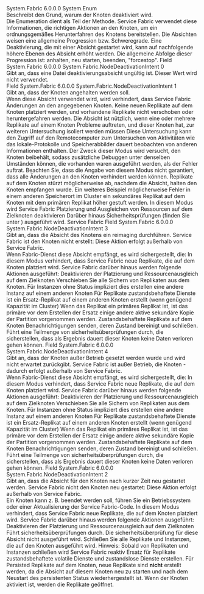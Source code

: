 <Type Name="NodeDeactivationIntent" FullName="System.Fabric.NodeDeactivationIntent">
  <TypeSignature Language="C#" Value="public enum NodeDeactivationIntent" />
  <TypeSignature Language="ILAsm" Value=".class public auto ansi sealed NodeDeactivationIntent extends System.Enum" />
  <TypeSignature Language="DocId" Value="T:System.Fabric.NodeDeactivationIntent" />
  <TypeSignature Language="VB.NET" Value="Public Enum NodeDeactivationIntent" />
  <TypeSignature Language="F#" Value="type NodeDeactivationIntent = " />
  <AssemblyInfo>
    <AssemblyName>System.Fabric</AssemblyName>
    <AssemblyVersion>6.0.0.0</AssemblyVersion>
  </AssemblyInfo>
  <Base>
    <BaseTypeName>System.Enum</BaseTypeName>
  </Base>
  <Docs>
    <summary>
      <para>Beschreibt den Grund, warum der Knoten deaktiviert wird.</para>
    </summary>
    <remarks>
      <para>
                Die <see cref="T:System.Fabric.NodeDeactivationIntent" /> Enumeration dient als Teil der <see cref="M:System.Fabric.FabricClient.ClusterManagementClient.DeactivateNodeAsync(System.String,System.Fabric.NodeDeactivationIntent)" /> Methode. </para>
      <para>
                Service Fabric verwendet diese Informationen, die richtigen Aktionen an den Knoten, um ein ordnungsgemäßes Herunterfahren des Knotens bereitstellen. Die Absichten weisen eine allgemeine Progression bzw. Schweregrade. </para>
      <para>
                Eine Deaktivierung, die mit einer Absicht gestartet wird, kann auf nachfolgende höhere Ebenen des Absicht erhöht werden. Die allgemeine Abfolge dieser Progression ist: anhalten, neu starten, beenden, "forcestop".</para>
    </remarks>
  </Docs>
  <Members>
    <Member MemberName="Invalid">
      <MemberSignature Language="C#" Value="Invalid" />
      <MemberSignature Language="ILAsm" Value=".field public static literal valuetype System.Fabric.NodeDeactivationIntent Invalid = int32(0)" />
      <MemberSignature Language="DocId" Value="F:System.Fabric.NodeDeactivationIntent.Invalid" />
      <MemberSignature Language="VB.NET" Value="Invalid" />
      <MemberSignature Language="F#" Value="Invalid = 0" Usage="System.Fabric.NodeDeactivationIntent.Invalid" />
      <MemberType>Field</MemberType>
      <AssemblyInfo>
        <AssemblyName>System.Fabric</AssemblyName>
        <AssemblyVersion>6.0.0.0</AssemblyVersion>
      </AssemblyInfo>
      <ReturnValue>
        <ReturnType>System.Fabric.NodeDeactivationIntent</ReturnType>
      </ReturnValue>
      <MemberValue>0</MemberValue>
      <Docs>
        <summary>
          <para>Gibt an, dass eine Datei deaktivierungsabsicht ungültig ist. Dieser Wert wird nicht verwendet.</para>
        </summary>
      </Docs>
    </Member>
    <Member MemberName="Pause">
      <MemberSignature Language="C#" Value="Pause" />
      <MemberSignature Language="ILAsm" Value=".field public static literal valuetype System.Fabric.NodeDeactivationIntent Pause = int32(1)" />
      <MemberSignature Language="DocId" Value="F:System.Fabric.NodeDeactivationIntent.Pause" />
      <MemberSignature Language="VB.NET" Value="Pause" />
      <MemberSignature Language="F#" Value="Pause = 1" Usage="System.Fabric.NodeDeactivationIntent.Pause" />
      <MemberType>Field</MemberType>
      <AssemblyInfo>
        <AssemblyName>System.Fabric</AssemblyName>
        <AssemblyVersion>6.0.0.0</AssemblyVersion>
      </AssemblyInfo>
      <ReturnValue>
        <ReturnType>System.Fabric.NodeDeactivationIntent</ReturnType>
      </ReturnValue>
      <MemberValue>1</MemberValue>
      <Docs>
        <summary>
          <para>Gibt an, dass der Knoten angehalten werden soll. </para>
        </summary>
        <remarks>
          <para>
                Wenn diese Absicht verwendet wird, wird verhindert, dass Service Fabric Änderungen an den angegebenen Knoten. Keine neuen Replikate auf dem Knoten platziert werden, und vorhandene Replikate nicht verschoben oder heruntergefahren werden.</para>
          <para>
                Die <see cref="F:System.Fabric.NodeDeactivationIntent.Pause" /> Absicht ist nützlich, wenn eine oder mehrere Replikate auf einem Knoten Probleme auftreten, und dieser Knoten hat, zur weiteren Untersuchung isoliert werden müssen</para>
          <para> 
                Diese Untersuchung kann den Zugriff auf den Remotecomputer zum Untersuchen von Aktivitäten wie das lokale-Protokolle und Speicherabbilder dauert beobachten von anderen Informationen enthalten. </para>
          <para>
                Der Zweck dieser Modus wird versucht, den Knoten beibehält, sodass zusätzliche Debuggen unter denselben Umständen können, die vorhanden waren ausgeführt werden, als der Fehler auftrat.</para>
          <para>
                Beachten Sie, dass die Angabe von diesem Modus nicht garantiert, dass alle Änderungen an den Knoten verhindert werden können. </para>
          <para>
                Replikate auf dem Knoten stürzt möglicherweise ab, nachdem die Absicht, halten den Knoten empfangen wurde. </para>
          <para>
                Ein weiteres Beispiel möglicherweise Fehler in einem anderen Speicherort im Cluster ein sekundäres Replikat auf dem Knoten mit dem primären Replikat höher gestuft werden.</para>
          <para>
                In diesem Modus wird Service Fabric Platzierung und Ausgleichen von Ressourcen auf dem Zielknoten deaktivieren</para>
          <para>
                Darüber hinaus Sicherheitsprüfungen (finden Sie unter <see cref="T:System.Fabric.SafetyCheckKind" />) ausgeführt wird. Service Fabric</para>
        </remarks>
      </Docs>
    </Member>
    <Member MemberName="RemoveData">
      <MemberSignature Language="C#" Value="RemoveData" />
      <MemberSignature Language="ILAsm" Value=".field public static literal valuetype System.Fabric.NodeDeactivationIntent RemoveData = int32(3)" />
      <MemberSignature Language="DocId" Value="F:System.Fabric.NodeDeactivationIntent.RemoveData" />
      <MemberSignature Language="VB.NET" Value="RemoveData" />
      <MemberSignature Language="F#" Value="RemoveData = 3" Usage="System.Fabric.NodeDeactivationIntent.RemoveData" />
      <MemberType>Field</MemberType>
      <AssemblyInfo>
        <AssemblyName>System.Fabric</AssemblyName>
        <AssemblyVersion>6.0.0.0</AssemblyVersion>
      </AssemblyInfo>
      <ReturnValue>
        <ReturnType>System.Fabric.NodeDeactivationIntent</ReturnType>
      </ReturnValue>
      <MemberValue>3</MemberValue>
      <Docs>
        <summary>
          <para>Gibt an, dass die Absicht des Knotens ein reimaging durchführen. Service Fabric ist den Knoten nicht erstellt: Diese Aktion erfolgt außerhalb von Service Fabric.</para>
        </summary>
        <remarks>
          <para>
                Wenn Fabric-Dienst diese Absicht empfängt, es wird sichergestellt, die: </para>
          <para>
                In diesem Modus verhindert, dass Service Fabric neue Replikate, die auf dem Knoten platziert wird. Service Fabric darüber hinaus werden folgende Aktionen ausgeführt: </para>
          <para>
                Deaktivieren der Platzierung und Ressourcenausgleich auf dem Zielknoten</para>
          <para>
                Verschieben Sie alle Sichern von Replikaten aus dem Knoten. </para>
          <para>
                Für Instanzen ohne Status impliziert dies erstellen eine andere Instanz auf einem anderen Knoten</para>
          <para>
                Für Replikate zustandsbehaftete Dienste ist ein Ersatz-Replikat auf einem anderen Knoten erstellt (wenn genügend Kapazität im Cluster)</para>
          <para>
                Wenn das Replikat ein primäres Replikat ist, ist das primäre vor dem Erstellen der Ersatz einige andere aktive sekundäre Kopie der Partition vorgenommen werden.</para>
          <para>
                Zustandsbehaftete Replikate auf dem Knoten Benachrichtigungen senden, deren Zustand bereinigt und schließen.</para>
          <para>
                Führt eine Teilmenge von sicherheitsüberprüfungen durch, die sicherstellen, dass als Ergebnis dauert dieser Knoten keine Daten verloren gehen können.</para>
        </remarks>
      </Docs>
    </Member>
    <Member MemberName="RemoveNode">
      <MemberSignature Language="C#" Value="RemoveNode" />
      <MemberSignature Language="ILAsm" Value=".field public static literal valuetype System.Fabric.NodeDeactivationIntent RemoveNode = int32(4)" />
      <MemberSignature Language="DocId" Value="F:System.Fabric.NodeDeactivationIntent.RemoveNode" />
      <MemberSignature Language="VB.NET" Value="RemoveNode" />
      <MemberSignature Language="F#" Value="RemoveNode = 4" Usage="System.Fabric.NodeDeactivationIntent.RemoveNode" />
      <MemberType>Field</MemberType>
      <AssemblyInfo>
        <AssemblyName>System.Fabric</AssemblyName>
        <AssemblyVersion>6.0.0.0</AssemblyVersion>
      </AssemblyInfo>
      <ReturnValue>
        <ReturnType>System.Fabric.NodeDeactivationIntent</ReturnType>
      </ReturnValue>
      <MemberValue>4</MemberValue>
      <Docs>
        <summary>
          <para>Gibt an, dass der Knoten außer Betrieb gesetzt werden wurde und wird nicht erwartet zurückgibt. Service Fabric ist außer Betrieb, die Knoten - dadurch erfolgt außerhalb von Service Fabric.</para>
        </summary>
        <remarks>
          <para>
                Wenn Fabric-Dienst diese Absicht empfängt, es wird sichergestellt, die: </para>
          <para>
                In diesem Modus verhindert, dass Service Fabric neue Replikate, die auf dem Knoten platziert wird. Service Fabric darüber hinaus werden folgende Aktionen ausgeführt: </para>
          <para>
                Deaktivieren der Platzierung und Ressourcenausgleich auf dem Zielknoten</para>
          <para>
                Verschieben Sie alle Sichern von Replikaten aus dem Knoten. </para>
          <para>
                Für Instanzen ohne Status impliziert dies erstellen eine andere Instanz auf einem anderen Knoten</para>
          <para>
                Für Replikate zustandsbehaftete Dienste ist ein Ersatz-Replikat auf einem anderen Knoten erstellt (wenn genügend Kapazität im Cluster)</para>
          <para>
                Wenn das Replikat ein primäres Replikat ist, ist das primäre vor dem Erstellen der Ersatz einige andere aktive sekundäre Kopie der Partition vorgenommen werden.</para>
          <para>
                Zustandsbehaftete Replikate auf dem Knoten Benachrichtigungen senden, deren Zustand bereinigt und schließen.</para>
          <para>
                Führt eine Teilmenge von sicherheitsüberprüfungen durch, die sicherstellen, dass als Ergebnis dauert dieser Knoten keine Daten verloren gehen können.</para>
        </remarks>
      </Docs>
    </Member>
    <Member MemberName="Restart">
      <MemberSignature Language="C#" Value="Restart" />
      <MemberSignature Language="ILAsm" Value=".field public static literal valuetype System.Fabric.NodeDeactivationIntent Restart = int32(2)" />
      <MemberSignature Language="DocId" Value="F:System.Fabric.NodeDeactivationIntent.Restart" />
      <MemberSignature Language="VB.NET" Value="Restart" />
      <MemberSignature Language="F#" Value="Restart = 2" Usage="System.Fabric.NodeDeactivationIntent.Restart" />
      <MemberType>Field</MemberType>
      <AssemblyInfo>
        <AssemblyName>System.Fabric</AssemblyName>
        <AssemblyVersion>6.0.0.0</AssemblyVersion>
      </AssemblyInfo>
      <ReturnValue>
        <ReturnType>System.Fabric.NodeDeactivationIntent</ReturnType>
      </ReturnValue>
      <MemberValue>2</MemberValue>
      <Docs>
        <summary>
          <para>Gibt an, dass die Absicht für den Knoten nach kurzer Zeit neu gestartet werden. Service Fabric nicht den Knoten neu gestartet: Diese Aktion erfolgt außerhalb von Service Fabric.</para>
        </summary>
        <remarks>
          <para>
                Ein Knoten kann z. B. beendet werden soll, führen Sie ein Betriebssystem oder einer Aktualisierung der Service Fabric-Code. </para>
          <para>
                In diesem Modus verhindert, dass Service Fabric neue Replikate, die auf dem Knoten platziert wird. Service Fabric darüber hinaus werden folgende Aktionen ausgeführt: </para>
          <para>
                Deaktivieren der Platzierung und Ressourcenausgleich auf dem Zielknoten</para>
          <para>
                Führt sicherheitsüberprüfungen durch. Die <see cref="F:System.Fabric.SafetyCheckKind.WaitForPrimaryPlacement" /> sicherheitsüberprüfung für diese Absicht nicht ausgeführt wird. </para>
          <para>
                Schließen Sie alle Replikate und Instanzen, die auf den Knoten ausgeführt wird.</para>
          <para>
                Hinweis: Sobald von Replikaten und Instanzen schließen wird Service Fabric reaktiv Ersatz für Replikate zustandsbehaftete volatile Dienste und zustandslose Dienste erstellen. </para>
          <para>
                Für Persisted Replikate auf dem Knoten, neue Replikate sind <b>nicht</b> erstellt werden, da die Absicht auf diesem Knoten neu zu starten und nach dem Neustart des persistenten Status wiederhergestellt ist. Wenn der Knoten aktiviert ist, werden die Replikate geöffnet.</para>
        </remarks>
      </Docs>
    </Member>
  </Members>
</Type>